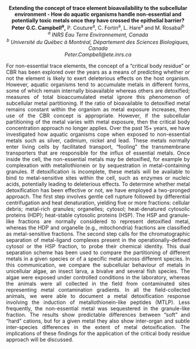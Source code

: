 <center><strong>Extending the concept of trace element bioavailability to the
subcellular environment - How do aquatic organisms handle non-essential
and potentially toxic metals once they have crossed the epithelial
barrier?</strong>

<center><strong>Peter G.C. Campbell<sup>a</sup>,</strong> P. Couture<sup>a</sup>, C. Fortin<sup>a</sup>, L. Hare<sup>a</sup> and
M. Rosabal<sup>b</sup>

<center><i><sup>a</sup> INRS Eau Terre Environnement, Canada</i>

<center><i><sup>b</sup> Université du Québec à Montréal, Département des Sciences
Biologiques, Canada </i>

<center><i>Peter.Campbell@ete.inrs.ca</i>

<p style="text-align:justify">For non-essential trace elements, the concept of a “critical body
residue” or CBR has been explored over the years as a means of
predicting whether or not the element is likely to exert deleterious
effects on the host organism. However, aquatic organisms tend to
accumulate metals in different forms, some of which remain internally
bioavailable whereas others are detoxified; measures of total
bioaccumulated metal ignore this phenomenon of subcellular metal
partitioning. If the ratio of bioavailable to detoxified metal remains
constant within the organism as metal exposure increases, then use of
the CBR concept is appropriate. However, if the subcellular partitioning
of the metal varies with metal exposure, then the critical body
concentration approach no longer applies. Over the past 15+ years, we
have investigated how aquatic organisms cope when exposed to
non-essential metals such as silver, cadmium, nickel and lead. These
metals normally enter living cells by facilitated transport, “fooling”
the transmembrane transporters that are responsible for the influx of
essential metals. Once inside the cell, the non-essential metals may be
detoxified, for example by complexation with metallothionein or by
sequestration in metal-containing granules. If detoxification is
incomplete, these metals will be available to bind to metal-sensitive
sites within the cell, such as enzymes or nucleic acids, potentially
leading to deleterious effects. To determine whether metal
detoxification has been effective or not, we have employed a two-pronged
approach. The first step involves gentle cell rupture followed by
differential centrifugation and heat denaturation, yielding five or more
fractions: cellular debris; metal-rich granules; organelles; cytosol;
heat-denatured cytosolic proteins (HDP); heat-stable cytosolic proteins
(HSP). The HSP and granule-like fractions are normally considered to
represent detoxified metal, whereas the HDP and organelle (e.g.,
mitochondria) fractions are classified as metal-sensitive fractions. The
second step calls for the chromatographic separation of metal-ligand
complexes present in the operationally-defined cytosol or the HSP
fraction, to probe their chemical identity. This dual separation scheme
has been used to compare the partitioning of different metals in a given
species or of a specific metal across different species. In this
communication, we compare the subcellular behaviour of metals in
unicellular algae, an insect larva, a bivalve and several fish species.
The algae were exposed under controlled conditions in the laboratory,
whereas the animals were all collected in the field from contaminated
sites representing metal contamination gradients. In all the
field-collected animals, we were able to document a metal detoxification
response involving the induction of metallothionein-like peptides
(MTLP). Less frequently, the non-essential metal was sequestered in the
granule-like fraction. The results show predictable differences between
“soft” and “hard” cations, but for a given metal they also show
inter-organ and subtle inter-species differences in the extent of metal
detoxification. The implications of these findings for the application
of the critical body residue approach will be discussed.
